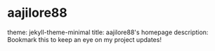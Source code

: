 # aajilore88
theme: jekyll-theme-minimal
title: aajilore88's homepage
description: Bookmark this to keep an eye on my project updates!
